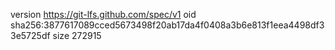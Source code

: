 version https://git-lfs.github.com/spec/v1
oid sha256:3877617089cced5673498f20ab17da4f0408a3b6e813f1eea4498df33e5725df
size 272915
